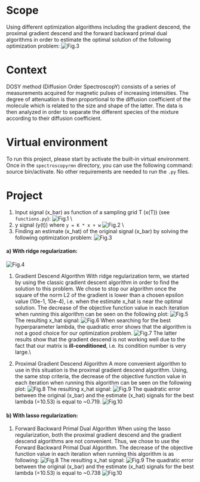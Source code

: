 # Scope
Using different optimization algorithms including the gradient descend, the proximal gradient descend and the forward backward primal dual algorithms in order to estimate the optimal solution of the following optimization problem:
![Fig.3](./include/optim_pb.png "optimization problem")

# Context
DOSY method (Diffusion Order SpectroscopY) consists of a series of measurements acquired for magnetic pulses of increasing intensities. The degree of attenuation is then proportional to the diffusion coefficient of the molecule which is related to the size and shape of the latter. The data is then analyzed in order to separate the different species of the mixture according to their diffusion coefficient.

# Virtual environment
To run this project, please start by activate the built-in virtual environment. Once in the `spectroscopyrmn` directory, you can use the following command: source bin/activate. No other requirements are needed to run the `.py` files.


# Project
1. Input signal (x_bar) as function of a sampling grid T (x(T)) (see `functions.py`):
![Fig.1](./figures/original_signal.png "Original Signal")
\
2. y signal (y(t)) where ```y = K * x + w```
![Fig.2](./figures/y(t).png "y signal")
\
3. Finding an estimate (x_hat) of the original signal (x_bar) by solving the following optimization problem:
![Fig.3](./include/optim_pb.png "optimization problem")
#### a) With ridge regularization:
   ![Fig.4](./include/regu_term.png "regularization term: ridge")
   1. Gradient Descend Algorithm
   With ridge regularization term, we started by using the classic gradient descent algorithm in order to find the solution to this problem. We chose to stop our algorithm once the square of the norm L2 of the gradient is lower than a chosen epsilon value (10e-1, 10e-4), i.e. when the estimate x_hat is near the optimal solution. The decrease of the objective function value in each iteration when running this algorithm can be seen on the following plot: 
   ![Fig.5](./figures/objective_history_grdt_dscd_ridge.png "Objective fct history with gradient descend algorithm")
   The resulting x_hat signal: 
   ![Fig.6](./figures/x_hat_grdt_dscd_ridge.png "Estimated x_hat signal using gradient descend algorithm (with ridge regularization)")
   When searching for the best hyperparameter lambda, the quadratic error shows that the algorithm is not a good choice for our optimization problem.
   ![Fig.7](./figures/quadratic_error_grdt_dscd_ridge.png "Quadratic error x_bar vs x_hat using gradient descend algorithm")
   The latter results show that the gradient descend is not working well due to the fact that our matrix is **ill-conditioned**, i.e. its condition number is very large.\

   2. Proximal Gradient Descend Algorithm
   A more convenient algorithm to use in this situation is the proximal gradient descend algorithm.  Using, the same stop criteria, the decrease of the objective function value in each iteration when running this algorithm can be seen on the following plot: 
   ![Fig.8](./figures/objective_history_prox_ridge.png "Objective fct history with proximal gradient descend algorithm")
   The resulting x_hat signal: 
   ![Fig.9](./figures/x_hat_grdt_dscd_ridge.png "Estimated x_hat signal using proximal gradient descend algorithm (with ridge regularization)")
   The quadratic error between the original (x_bar) and the estimate (x_hat) signals for the best lambda (=10.53) is equal to ~0.719.
   ![Fig.10](./figures/quadratic_error_prox_ridge.png "Quadratic error x_bar vs x_hat using proximal gradient descend algorithm")

#### b) With lasso regularization:
   1. Forward Backward Primal Dual Algorithm
   When using the lasso regularization, both the proximal gradient descend and the gradient descend algorithms are not convenient. Thus, we chose to use the Forward Backward Primal Dual Algorithm.
   The decrease of the objective function value in each iteration when running this algorithm is as following:
   ![Fig.8](./figures/objective_history_lasso.png "Objective fct history with the forward backward primal dual algorithm")
   The resulting x_hat signal: 
   ![Fig.9](./figures/x_hat_lasso.png "Estimated x_hat signal using forward backward primal dual algorithm (with lasso regularization)")
   The quadratic error between the original (x_bar) and the estimate (x_hat) signals for the best lambda (=10.53) is equal to ~0.738
   ![Fig.10](./figures/quadratic_error_lasso.png "Quadratic error x_bar vs x_hat using forward backward primal dual algorithm")


